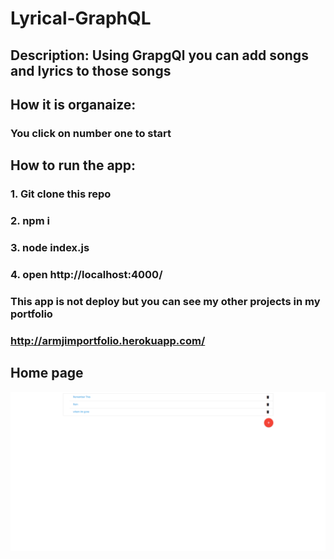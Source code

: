 # Lyrical-GraphQL

## Description: Using GrapgQl you can add songs and lyrics to those songs

## How it is organaize:
### You click on number one to start

## How to run the app:
### 1. Git clone this repo
### 2. npm i
### 3. node index.js
### 4. open http://localhost:4000/

### This app is not deploy but you can see my other projects in my portfolio
### http://armjimportfolio.herokuapp.com/

## Home page
![home Page Image](Homepage.png)